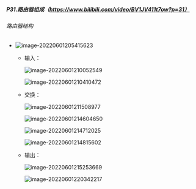 ##### P31.路由器组成（https://www.bilibili.com/video/BV1JV411t7ow?p=31）

###### 路由器结构

- ![image-20220601205415623](C:\Users\呵\AppData\Roaming\Typora\typora-user-images\image-20220601205415623.png)

  - 输入：

    ![image-20220601210052549](C:\Users\呵\AppData\Roaming\Typora\typora-user-images\image-20220601210052549.png)

    ![image-20220601210410472](C:\Users\呵\AppData\Roaming\Typora\typora-user-images\image-20220601210410472.png)

  - 交换：

    ![image-20220601211508977](C:\Users\呵\AppData\Roaming\Typora\typora-user-images\image-20220601211508977.png)

    ![image-20220601214604650](C:\Users\呵\AppData\Roaming\Typora\typora-user-images\image-20220601214604650.png)

    ![image-20220601214712025](C:\Users\呵\AppData\Roaming\Typora\typora-user-images\image-20220601214712025.png)

    ![image-20220601214815602](C:\Users\呵\AppData\Roaming\Typora\typora-user-images\image-20220601214815602.png)

  - 输出：

    ![image-20220601215253669](C:\Users\呵\AppData\Roaming\Typora\typora-user-images\image-20220601215253669.png)

    ![image-20220601220342217](C:\Users\呵\AppData\Roaming\Typora\typora-user-images\image-20220601220342217.png)

  